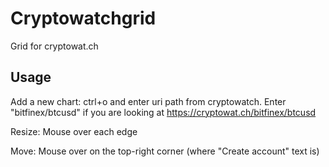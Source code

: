 # Cryptowatchgrid

Grid for cryptowat.ch

## Usage

Add a new chart: ctrl+o and enter uri path from cryptowatch. Enter "bitfinex/btcusd" if you are looking at https://cryptowat.ch/bitfinex/btcusd

Resize: Mouse over each edge

Move: Mouse over on the top-right corner (where "Create account" text is)
